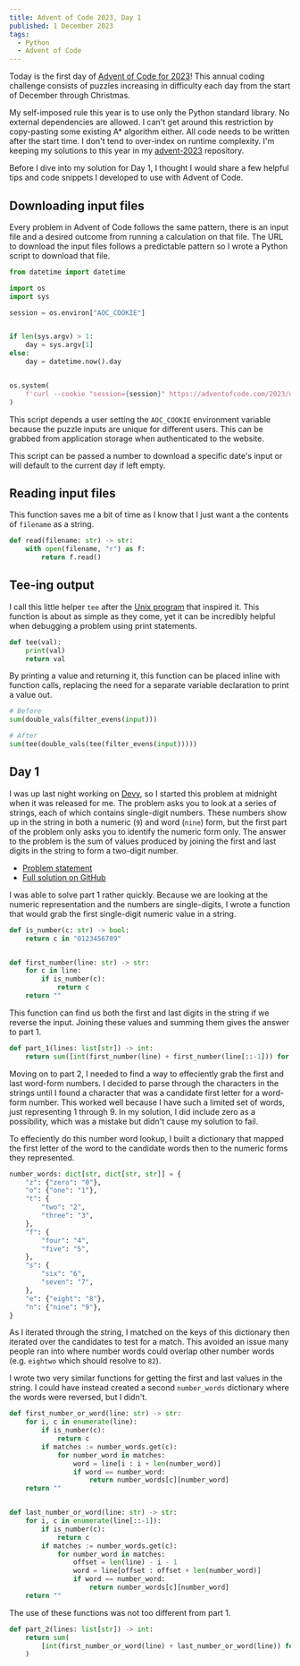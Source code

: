 ```yaml
---
title: Advent of Code 2023, Day 1
published: 1 December 2023
tags:
  - Python
  - Advent of Code
---
```


Today is the first day of [Advent of Code for 2023](https://adventofcode.com/)! This annual coding challenge
consists of puzzles increasing in difficulty each day from the start of December through Christmas.

My self-imposed rule this year is to use only the Python standard library. No external dependencies are allowed.
I can't get around this restriction by copy-pasting some existing A\* algorithm either. All code needs to be
written after the start time. I don't tend to over-index on runtime complexity. I'm keeping my solutions to this year in my
[advent-2023](https://github.com/t-eckert/advent-2023) repository.

Before I dive into my solution for Day 1, I thought I would share a few helpful tips and code snippets I developed
to use with Advent of Code.

## Downloading input files

Every problem in Advent of Code follows the same pattern, there is an input file and a desired outcome from running
a calculation on that file. The URL to download the input files follows a predictable pattern so I wrote a Python
script to download that file.

```python
from datetime import datetime

import os
import sys

session = os.environ["AOC_COOKIE"]


if len(sys.argv) > 1:
    day = sys.argv[1]
else:
    day = datetime.now().day


os.system(
    f'curl --cookie "session={session}" https://adventofcode.com/2023/day/{day}/input > day_{day:02d}.txt'
)
```

This script depends a user setting the `AOC_COOKIE` environment variable because the puzzle inputs are unique for
different users. This can be grabbed from application storage when authenticated to the website.

This script can be passed a number to download a specific date's input or will default to the current day if left empty.

## Reading input files

This function saves me a bit of time as I know that I just want a the contents of `filename` as a string.

```python
def read(filename: str) -> str:
    with open(filename, "r") as f:
        return f.read()
```

## Tee-ing output

I call this little helper `tee` after the [Unix program](https://man7.org/linux/man-pages/man1/tee.1.html) that inspired it.
This function is about as simple as they come, yet it can be incredibly helpful when debugging a problem using print statements.

```python
def tee(val):
    print(val)
    return val
```

By printing a value and returning it, this function can be placed inline with function calls, replacing the need for a separate
variable declaration to print a value out.

```python
# Before
sum(double_vals(filter_evens(input)))

# After
sum(tee(double_vals(tee(filter_evens(input)))))
```

## Day 1

I was up last night working on [Devy](https://devy.page), so I started this problem at midnight when it was released for me.
The problem asks you to look at a series of strings, each of which contains single-digit numbers. These numbers show up in the
string in both a numeric (`9`) and word (`nine`) form, but the first part of the problem only asks you to identify the numeric
form only. The answer to the problem is the sum of values produced by joining the first and last digits in the string to form a two-digit number.

- [Problem statement](https://adventofcode.com/2023/day/1)
- [Full solution on GitHub](https://github.com/t-eckert/advent-2023/blob/main/day_01.py)

I was able to solve part 1 rather quickly. Because we are looking at the numeric representation and the numbers are single-digits,
I wrote a function that would grab the first single-digit numeric value in a string.

```python
def is_number(c: str) -> bool:
    return c in "0123456789"


def first_number(line: str) -> str:
    for c in line:
        if is_number(c):
            return c
    return ""
```

This function can find us both the first and last digits in the string if we reverse the input. Joining these values and summing them
gives the answer to part 1.

```python
def part_1(lines: list[str]) -> int:
    return sum([int(first_number(line) + first_number(line[::-1])) for line in lines])
```

Moving on to part 2, I needed to find a way to effeciently grab the first and last word-form numbers. I decided to parse through the
characters in the strings until I found a character that was a candidate first letter for a word-form number. This worked well because
I have such a limited set of words, just representing 1 through 9. In my solution, I did include zero as a possibility, which was a mistake
but didn't cause my solution to fail.

To effeciently do this number word lookup, I built a dictionary that mapped the first letter of the word to the candidate words then to the
numeric forms they represented.

```python
number_words: dict[str, dict[str, str]] = {
    "z": {"zero": "0"},
    "o": {"one": "1"},
    "t": {
        "two": "2",
        "three": "3",
    },
    "f": {
        "four": "4",
        "five": "5",
    },
    "s": {
        "six": "6",
        "seven": "7",
    },
    "e": {"eight": "8"},
    "n": {"nine": "9"},
}
```

As I iterated through the string, I matched on the keys of this dictionary then iterated over the candidates to test for a match. This avoided an
issue many people ran into where number words could overlap other number words (e.g. `eightwo` which should resolve to `82`).

I wrote two very similar functions for getting the first and last values in the string. I could have instead created a second `number_words` dictionary
where the words were reversed, but I didn't.

```python
def first_number_or_word(line: str) -> str:
    for i, c in enumerate(line):
        if is_number(c):
            return c
        if matches := number_words.get(c):
            for number_word in matches:
                word = line[i : i + len(number_word)]
                if word == number_word:
                    return number_words[c][number_word]
    return ""


def last_number_or_word(line: str) -> str:
    for i, c in enumerate(line[::-1]):
        if is_number(c):
            return c
        if matches := number_words.get(c):
            for number_word in matches:
                offset = len(line) - i - 1
                word = line[offset : offset + len(number_word)]
                if word == number_word:
                    return number_words[c][number_word]
    return ""
```

The use of these functions was not too different from part 1.

```python
def part_2(lines: list[str]) -> int:
    return sum(
        [int(first_number_or_word(line) + last_number_or_word(line)) for line in lines]
    )
```
